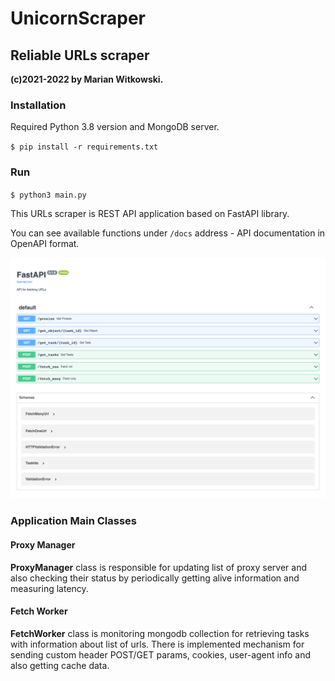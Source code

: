 # UnicornScraper

## Reliable URLs scraper

**(c)2021-2022 by Marian Witkowski.**


### Installation

Required Python 3.8 version and MongoDB server.

`$ pip install -r requirements.txt`

### Run

`$ python3 main.py`


This URLs scraper is REST API application based on FastAPI library. 

You can see available functions under `/docs` address - API documentation in OpenAPI format.

<img src='docs/docs.png' />

### Application Main Classes

#### Proxy Manager
**ProxyManager** class is responsible for updating list of proxy server and also checking their status by periodically getting alive information and measuring latency.

#### Fetch Worker
**FetchWorker**  class is monitoring mongodb collection for retrieving tasks with information about list of urls. There is implemented mechanism for sending custom header POST/GET params, cookies,  user-agent info and also getting cache data.
